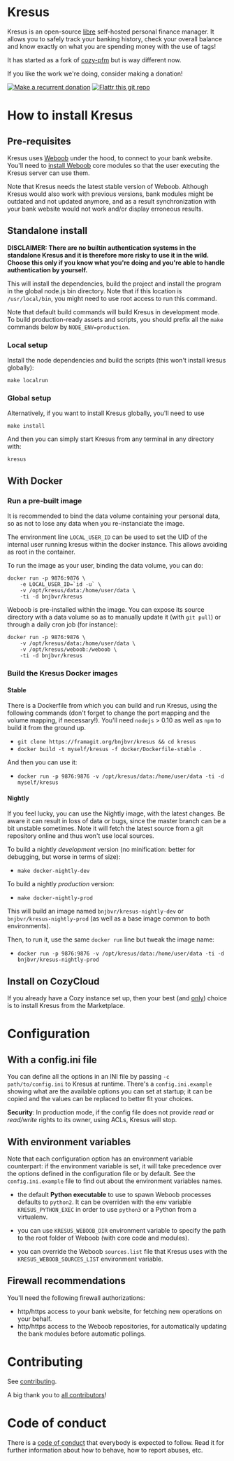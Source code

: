 # Kresus

Kresus is an open-source [libre](LICENSE) self-hosted personal finance manager.
It allows you to safely track your banking history, check your overall balance
and know exactly on what you are spending money with the use of tags!

It has started as a fork of [cozy-pfm](https://github.com/seeker89/cozy-pfm)
but is way different now.

If you like the work we're doing, consider making a donation!

[![Make a recurrent donation](https://liberapay.com/assets/widgets/donate.svg)](https://liberapay.com/bnjbvr/donate)
[![Flattr this git repo](http://api.flattr.com/button/flattr-badge-large.png)](https://flattr.com/submit/auto?user_id=bnj&url=https://github.com/bnjbvr/kresus&title=Kresus&language=&tags=github&category=software)

# How to install Kresus

## Pre-requisites

Kresus uses [Weboob](http://weboob.org/) under the hood, to connect to your
bank website. You'll need to [install Weboob](http://weboob.org/install) core
modules so that the user executing the Kresus server can use them.

Note that Kresus needs the latest stable version of Weboob. Although Kresus
would also work with previous versions, bank modules might be outdated and not
updated anymore, and as a result synchronization with your bank website would
not work and/or display erroneous results.

## Standalone install

**DISCLAIMER: There are no builtin authentication systems in the standalone
Kresus and it is therefore more risky to use it in the wild. Choose this only
if you know what you're doing and you're able to handle authentication by
yourself.**

This will install the dependencies, build the project and install the program
in the global node.js bin directory. Note that if this location is
`/usr/local/bin`, you might need to use root access to run this command.

Note that default build commands will build Kresus in development mode. To build
production-ready assets and scripts, you should prefix all the `make` commands
below by `NODE_ENV=production`.


### Local setup

Install the node dependencies and build the scripts (this won't install
kresus globally):

    make localrun

### Global setup

Alternatively, if you want to install Kresus globally, you'll need to use

    make install

And then you can simply start Kresus from any terminal in any directory with:

    kresus

## With Docker

### Run a pre-built image

It is recommended to bind the data volume containing your personal data, so as
not to lose any data when you re-instanciate the image.

The environment line `LOCAL_USER_ID` can be used to set the UID of the internal
user running kresus within the docker instance. This allows avoiding as root
in the container.

To run the image as your user, binding the data volume, you can do:

```
docker run -p 9876:9876 \
    -e LOCAL_USER_ID=`id -u` \
    -v /opt/kresus/data:/home/user/data \
    -ti -d bnjbvr/kresus
```

Weboob is pre-installed within the image. You can expose its source directory
with a data volume so as to manually update it (with `git pull`) or through a
daily cron job (for instance):

```
docker run -p 9876:9876 \
    -v /opt/kresus/data:/home/user/data \
    -v /opt/kresus/weboob:/weboob \
    -ti -d bnjbvr/kresus
```

### Build the Kresus Docker images

#### Stable

There is a Dockerfile from which you can build and run Kresus, using the
following commands (don't forget to change the port mapping and the volume
mapping, if necessary!). You'll need `nodejs` > 0.10 as well as `npm` to build
it from the ground up.

- `git clone https://framagit.org/bnjbvr/kresus && cd kresus`
- `docker build -t myself/kresus -f docker/Dockerfile-stable .`

And then you can use it:

- `docker run -p 9876:9876 -v /opt/kresus/data:/home/user/data -ti -d myself/kresus`

#### Nightly

If you feel lucky, you can use the Nightly image, with the latest changes. Be
aware it can result in loss of data or bugs, since the master branch can be a
bit unstable sometimes. Note it will fetch the latest source from a git
repository online and thus won't use local sources.

To build a nightly *development* version (no minification: better for
debugging, but worse in terms of size):

- `make docker-nightly-dev`

To build a nightly *production* version:

- `make docker-nightly-prod`

This will build an image named `bnjbvr/kresus-nightly-dev` or
`bnjbvr/kresus-nightly-prod` (as well as a base image common to both
environments).

Then, to run it, use the same `docker run` line but tweak the image name:

- `docker run -p 9876:9876 -v /opt/kresus/data:/home/user/data -ti -d bnjbvr/kresus-nightly-prod`

## Install on CozyCloud

If you already have a Cozy instance set up, then your best (and
[only](https://github.com/cozy/cozy-home/issues/789)) choice is to install
Kresus from the Marketplace.

# Configuration

## With a config.ini file

You can define all the options in an INI file by passing `-c path/to/config.ini`
to Kresus at runtime. There's a `config.ini.example` showing what are the
available options you can set at startup; it can be copied and the values can
be replaced to better fit your choices.

**Security**: In production mode, if the config file does not provide *read* or *read/write* rights to its owner, using ACLs, Kresus will stop.

## With environment variables

Note that each configuration option has an environment variable counterpart:
if the environment variable is set, it will take precedence over the options
defined in the configuration file or by default. See the `config.ini.example`
file to find out about the environment variables names.

- the default **Python executable** to use to spawn Weboob processes defaults
  to `python2`. It can be overriden with the env variable `KRESUS_PYTHON_EXEC`
  in order to use `python3` or a Python from a virtualenv.

- you can use `KRESUS_WEBOOB_DIR` environment variable to specify the path to
  the root folder of Weboob (with core code and modules).

- you can override the Weboob `sources.list` file that Kresus uses with the
  `KRESUS_WEBOOB_SOURCES_LIST` environment variable.

## Firewall recommendations

You'll need the following firewall authorizations:

- http/https access to your bank website, for fetching new operations on your
  behalf.
- http/https access to the Weboob repositories, for automatically updating the
  bank modules before automatic pollings.

# Contributing

See [contributing](CONTRIBUTING.md).

A big thank you to [all contributors](https://framagit.org/bnjbvr/kresus/graphs/master)!

# Code of conduct

There is a [code of conduct](CodeOfConduct.md) that everybody is expected to
follow. Read it for further information about how to behave, how to report
abuses, etc.
